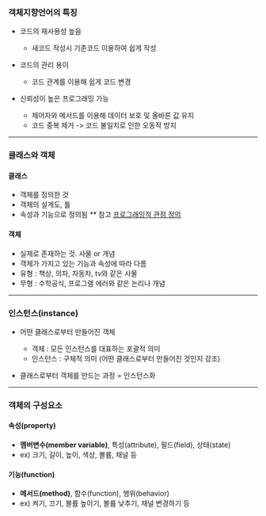 ### 객체지향언어의 특징
  - 코드의 재사용성 높음
    - 새코드 작성시 기존코드 이용하여 쉽게 작성
      
  - 코드의 관리 용이
    - 코드 관계를 이용해 쉽게 코드 변경
      
  - 신뢰성이 높은 프로그래밍 가능
    - 제어자와 메서드를 이용해 데이터 보호 및 올바른 값 유지
    - 코드 중복 제거 -> 코드 불일치로 인한 오동작 방지


---

### 클래스와 객체
#### 클래스
  - 객체를 정의한 것
  - 객체의 설계도, 틀
  - 속성과 기능으로 정의됨
** 참고 [프로그래밍적 관점 정의](https://github.com/silverywaves/IT_ACADEMY/blob/3574239088cdd34f19b812b9b5083ff7e65f7c92/JAVA/ch6/TimeTest.java)

#### 객체
  - 실제로 존재하는 것. 사물 or 개념
  - 객체가 가지고 있는 기능과 속성에 따라 다름
  - 유형 : 책상, 의자, 자동차, tv와 같은 사물
  - 무형 : 수학공식, 프로그램 에러와 같은 논리나 개념


---

### 인스턴스(instance)
  - 어떤 클래스로부터 만들어진 객체
    - 객체 : 모든 인스턴스를 대표하는 포괄적 의미
    - 인스턴스 : 구체적 의미 (어떤 클래스로부터 만들어진 것인지 강조)
      
  - 클래스로부터 객체를 만드는 과정 = 인스턴스화


---

### 객체의 구성요소
#### 속성(property)
  - **멤버변수(member variable)**, 특성(attribute), 필드(field), 상태(state)
  - ex) 크기, 길이, 높이, 색상, 볼륨, 채널 등

#### 기능(function)
  - **메서드(method)**, 함수(function), 행위(behavior)
  - ex) 켜기, 끄기, 볼륨 높이기, 볼륨 낮추기, 채널 변경하기 등

